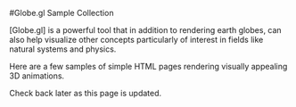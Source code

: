#Globe.gl Sample Collection

[Globe.gl] is a powerful tool that in addition to rendering earth globes, can also help visualize other concepts particularly of interest in fields like natural systems and physics.

Here are a few samples of simple HTML pages rendering visually appealing 3D animations.

Check back later as this page is updated.
